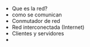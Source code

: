 - Que es la red?
- como se comunican
- Conmutador de red
- Red interconectada (Internet)
- Clientes y servidores
- 